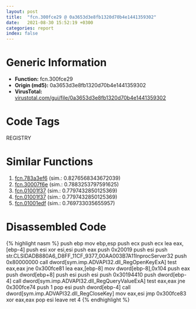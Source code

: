```yaml
---
layout: post
title:  "fcn.300fce29 @ 0a3653d3e8fb1320d70b4e1441359302"
date:   2021-08-30 15:52:19 +0300
categories: report
index: false
---
```


# Generic Information
- **Function:** fcn.300fce29
- **Origin (md5):** 0a3653d3e8fb1320d70b4e1441359302
- **VirusTotal:** [virustotal.com/gui/file/0a3653d3e8fb1320d70b4e1441359302][virustotal_ref]

# Code Tags
<span class="tag" id="REGISTRY">REGISTRY</span>


# Similar Functions

1. [fcn.783a3ef6][similar_1_ref] (sim.: 0.8276568343672039)
2. [fcn.30007f6e][similar_2_ref] (sim.: 0.7883253797591625)
3. [fcn.01001f37][similar_3_ref] (sim.: 0.7797432850125369)
4. [fcn.01001f37][similar_4_ref] (sim.: 0.7797432850125369)
5. [fcn.01001edf][similar_5_ref] (sim.: 0.769733035655957)


# Disassembled Code

{% highlight nasm %}
push ebp
mov ebp,esp
push ecx
push ecx
lea eax,[ebp-4]
push esi
xor esi,esi
push eax
push 0x20019
push esi
push str.CLSIDADB880A6_D8FF_11CF_9377_00AA003B7A11InprocServer32
push 0x80000000
call dword[sym.imp.ADVAPI32.dll_RegOpenKeyExA]
test eax,eax
jne 0x300fce81
lea eax,[ebp-8]
mov dword[ebp-8],0x104
push eax
push dword[ebp+8]
push esi
push esi
push 0x30194410
push dword[ebp-4]
call dword[sym.imp.ADVAPI32.dll_RegQueryValueExA]
test eax,eax
jne 0x300fce74
push 1
pop esi
push dword[ebp-4]
call dword[sym.imp.ADVAPI32.dll_RegCloseKey]
mov eax,esi
jmp 0x300fce83
xor eax,eax
pop esi
leave 
ret 4
{% endhighlight %}


[similar_1_ref]: /report/fcn.783a3ef6@ebea46c6b17785efc2ebcb24ad99656c
[similar_2_ref]: /report/fcn.30007f6e@34331352e23fe6219f517c1709e63c61
[similar_3_ref]: /report/fcn.01001f37@7be42d186738ec1816397d616de2cb9d
[similar_4_ref]: /report/fcn.01001f37@bcf1729ded12dd6e2e4c565a6c795602
[similar_5_ref]: /report/fcn.01001edf@7be42d186738ec1816397d616de2cb9d
[virustotal_ref]: https://www.virustotal.com/gui/file/0a3653d3e8fb1320d70b4e1441359302